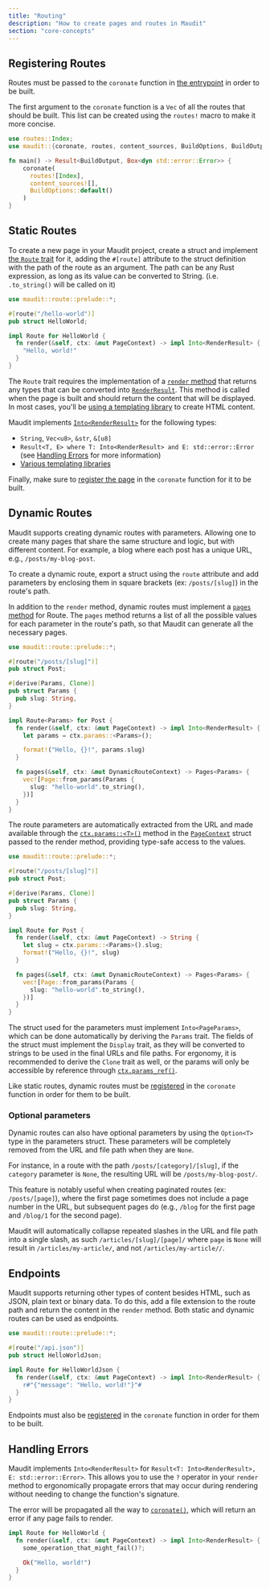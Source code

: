 ```yaml
---
title: "Routing"
description: "How to create pages and routes in Maudit"
section: "core-concepts"
---
```


## Registering Routes

Routes must be passed to the `coronate` function in [the entrypoint](/docs/entrypoint) in order to be built.

The first argument to the `coronate` function is a `Vec` of all the routes that should be built. This list can be created using the `routes!` macro to make it more concise.

```rs
use routes::Index;
use maudit::{coronate, routes, content_sources, BuildOptions, BuildOutput};

fn main() -> Result<BuildOutput, Box<dyn std::error::Error>> {
    coronate(
      routes![Index],
      content_sources![],
      BuildOptions::default()
    )
}
```

## Static Routes

To create a new page in your Maudit project, create a struct and implement [the `Route` trait](https://docs.rs/maudit/latest/maudit/route/trait.Route.html) for it, adding the `#[route]` attribute to the struct definition with the path of the route as an argument. The path can be any Rust expression, as long as its value can be converted to String. (i.e. `.to_string()` will be called on it)

```rs
use maudit::route::prelude::*;

#[route("/hello-world")]
pub struct HelloWorld;

impl Route for HelloWorld {
  fn render(&self, ctx: &mut PageContext) -> impl Into<RenderResult> {
    "Hello, world!"
  }
}
```

The `Route` trait requires the implementation of a [`render` method](https://docs.rs/maudit/latest/maudit/route/trait.Route.html#tymethod.render) that returns any types that can be converted into [`RenderResult`](https://docs.rs/maudit/latest/maudit/route/enum.RenderResult.html). This method is called when the page is built and should return the content that will be displayed. In most cases, you'll be [using a templating library](/docs/templating/) to create HTML content.

Maudit implements [`Into<RenderResult>`](https://docs.rs/maudit/latest/maudit/route/enum.RenderResult.html#trait-implementations) for the following types:

- `String`, `Vec<u8>`, `&str`, `&[u8]`
- `Result<T, E> where T: Into<RenderResult> and E: std::error::Error` (see [Handling Errors](#handling-errors) for more information)
- [Various templating libraries](/docs/templating/)

Finally, make sure to [register the page](#registering-routes) in the `coronate` function for it to be built.

## Dynamic Routes

Maudit supports creating dynamic routes with parameters. Allowing one to create many pages that share the same structure and logic, but with different content. For example, a blog where each post has a unique URL, e.g., `/posts/my-blog-post`.

To create a dynamic route, export a struct using the `route` attribute and add parameters by enclosing them in square brackets (ex: `/posts/[slug]`) in the route's path.

In addition to the `render` method, dynamic routes must implement a [`pages` method](https://docs.rs/maudit/latest/maudit/route/trait.Route.html#method.pages) for Route. The `pages` method returns a list of all the possible values for each parameter in the route's path, so that Maudit can generate all the necessary pages.

```rs
use maudit::route::prelude::*;

#[route("/posts/[slug]")]
pub struct Post;

#[derive(Params, Clone)]
pub struct Params {
  pub slug: String,
}

impl Route<Params> for Post {
  fn render(&self, ctx: &mut PageContext) -> impl Into<RenderResult> {
    let params = ctx.params::<Params>();

    format!("Hello, {}!", params.slug)
  }

  fn pages(&self, ctx: &mut DynamicRouteContext) -> Pages<Params> {
    vec![Page::from_params(Params {
      slug: "hello-world".to_string(),
    })]
  }
}
```

The route parameters are automatically extracted from the URL and made available through the [`ctx.params::<T>()`](https://docs.rs/maudit/latest/maudit/route/struct.PageContext.html#method.params) method in the [`PageContext`](https://docs.rs/maudit/latest/maudit/route/struct.PageContext.html) struct passed to the render method, providing type-safe access to the values.

```rs
use maudit::route::prelude::*;

#[route("/posts/[slug]")]
pub struct Post;

#[derive(Params, Clone)]
pub struct Params {
  pub slug: String,
}

impl Route for Post {
  fn render(&self, ctx: &mut PageContext) -> String {
    let slug = ctx.params::<Params>().slug;
    format!("Hello, {}!", slug)
  }

  fn pages(&self, ctx: &mut DynamicRouteContext) -> Pages<Params> {
    vec![Page::from_params(Params {
      slug: "hello-world".to_string(),
    })]
  }
}
```

The struct used for the parameters must implement `Into<PageParams>`, which can be done automatically by deriving the `Params` trait. The fields of the struct must implement the `Display` trait, as they will be converted to strings to be used in the final URLs and file paths. For ergonomy, it is recommended to derive the `Clone` trait as well, or the params will only be accessible by reference through [`ctx.params_ref()`](https://docs.rs/maudit/latest/maudit/route/struct.PageContext.html#method.params_ref).

Like static routes, dynamic routes must be [registered](#registering-routes) in the `coronate` function in order for them to be built.

### Optional parameters

Dynamic routes can also have optional parameters by using the `Option<T>` type in the parameters struct. These parameters will be completely removed from the URL and file path when they are `None`.

For instance, in a route with the path `/posts/[category]/[slug]`, if the `category` parameter is `None`, the resulting URL will be `/posts/my-blog-post/`.

This feature is notably useful when creating paginated routes (ex: `/posts/[page]`), where the first page sometimes does not include a page number in the URL, but subsequent pages do (e.g., `/blog` for the first page and `/blog/1` for the second page).

Maudit will automatically collapse repeated slashes in the URL and file path into a single slash, as such `/articles/[slug]/[page]/` where `page` is `None` will result in `/articles/my-article/`, and not `/articles/my-article//`.

## Endpoints

Maudit supports returning other types of content besides HTML, such as JSON, plain text or binary data. To do this, add a file extension to the route path and return the content in the `render` method. Both static and dynamic routes can be used as endpoints.

```rs
use maudit::route::prelude::*;

#[route("/api.json")]
pub struct HelloWorldJson;

impl Route for HelloWorldJson {
  fn render(&self, ctx: &mut PageContext) -> impl Into<RenderResult> {
    r#"{"message": "Hello, world!"}"#
  }
}
```

Endpoints must also be [registered](#registering-routes) in the `coronate` function in order for them to be built.

## Handling Errors

Maudit implements `Into<RenderResult>` for `Result<T: Into<RenderResult>, E: std::error::Error>`. This allows you to use the `?` operator in your `render` method to ergonomically propagate errors that may occur during rendering without needing to change the function's signature.

The error will be propagated all the way to [`coronate()`](https://docs.rs/maudit/latest/maudit/fn.coronate.html), which will return an error if any page fails to render.

```rs
impl Route for HelloWorld {
  fn render(&self, ctx: &mut PageContext) -> impl Into<RenderResult> {
    some_operation_that_might_fail()?;

    Ok("Hello, world!")
  }
}
```
